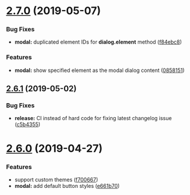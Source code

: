 # [2.7.0](https://github.com/bndynet/dialog/compare/v2.6.1...v2.7.0) (2019-05-07)


### Bug Fixes

* **modal:** duplicated element IDs for **dialog.element** method ([f84ebc8](https://github.com/bndynet/dialog/commit/f84ebc8))


### Features

* **modal:** show specified element as the modal dialog content ([0858151](https://github.com/bndynet/dialog/commit/0858151))

## [2.6.1](https://github.com/bndynet/dialog/compare/v2.6.0...v2.6.1) (2019-05-02)


### Bug Fixes

* **release:** CI instead of hard code for fixing latest changelog issue ([c5b4355](https://github.com/bndynet/dialog/commit/c5b4355))

# [2.6.0](https://github.com/bndynet/dialog/compare/v2.5.1...v2.6.0) (2019-04-27)


### Features

* support custom themes ([f700667](https://github.com/bndynet/dialog/commit/f700667))
* **modal:** add default button styles ([e661b70](https://github.com/bndynet/dialog/commit/e661b70))

